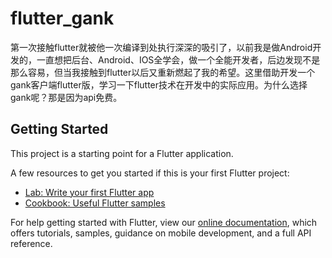 # flutter_gank

第一次接触flutter就被他一次编译到处执行深深的吸引了，以前我是做Android开发的，一直想把后台、Android、IOS全学会，做一个全能开发者，后边发现不是那么容易，但当我接触到flutter以后又重新燃起了我的希望。这里借助开发一个gank客户端flutter版，学习一下flutter技术在开发中的实际应用。为什么选择gank呢？那是因为api免费。

## Getting Started

This project is a starting point for a Flutter application.

A few resources to get you started if this is your first Flutter project:

- [Lab: Write your first Flutter app](https://flutter.dev/docs/get-started/codelab)
- [Cookbook: Useful Flutter samples](https://flutter.dev/docs/cookbook)

For help getting started with Flutter, view our
[online documentation](https://flutter.dev/docs), which offers tutorials,
samples, guidance on mobile development, and a full API reference.

